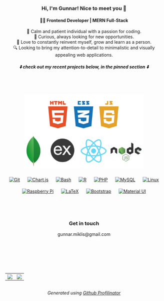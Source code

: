 
<br/> 

### <div align="center">Hi, I'm Gunnar! Nice to meet you 👋</div>
#### <div align="center">🧑‍💻 Frontend Developer | MERN Full-Stack</div>

<div align="center">🙂 Calm and patient individual with a passion for coding.</div>
<div align="center">🚀 Curious, always looking for new opportunities.</div>
<div align="center">🌱 Love to constantly reinvent myself, grow and learn as a person.</div>
<div align="center">🔍 Looking to bring my attention-to-detail to minimalistic and visually appealing web applications.</div>  
<div align="center"><h5>⬇️ check out my recent projects below, in the pinned section ⬇️</h5></div>
  
<br/>  
<br/>  
<br/>  

<div align="center">
<img src="./mern.png" align="center" height="" width="380" />
</div>
<br/>


<div align="center">     
<a href="https://github.com/" target="_blank"><img style="margin: 10px" src="https://profilinator.rishav.dev/skills-assets/git-scm-icon.svg" alt="Git" height="50" /></a>
<a href="https://www.chartjs.org/" target="_blank"><img style="margin: 10px" src="https://profilinator.rishav.dev/skills-assets/logo-title.svg" alt="Chart.js" height="55" /></a>  
<a href="https://www.gnu.org/software/bash/" target="_blank"><img style="margin: 10px" src="https://profilinator.rishav.dev/skills-assets/gnu_bash-icon.svg" alt="Bash" height="45" /></a>
<a href="https://www.r-project.org/" target="_blank"><img style="margin: 10px" src="https://profilinator.rishav.dev/skills-assets/r.svg" alt="R" height="35" /></a>  
<a href="https://www.php.net/" target="_blank"><img style="margin: 10px" src="https://profilinator.rishav.dev/skills-assets/php-original.svg" alt="PHP" height="50" /></a>  
<a href="https://www.mysql.com/" target="_blank"><img style="margin: 10px" src="https://profilinator.rishav.dev/skills-assets/mysql-original-wordmark.svg" alt="MySQL" height="50" /></a> 
<a href="https://www.linux.org/" target="_blank"><img style="margin: 10px" src="https://profilinator.rishav.dev/skills-assets/linux-original.svg" alt="Linux" height="40" /></a>  
<a href="https://www.raspberrypi.org/" target="_blank"><img style="margin: 10px" src="https://profilinator.rishav.dev/skills-assets/raspberrypi.png" alt="Raspberry Pi" height="35" /></a>  
<a href="https://www.latex-project.org/" target="_blank"><img style="margin: 10px" src="https://profilinator.rishav.dev/skills-assets/latex.png" alt="LaTeX" height="35" /></a>    
<a href="https://getbootstrap.com/docs/3.4/javascript/" target="_blank"><img style="margin: 10px" src="https://profilinator.rishav.dev/skills-assets/bootstrap-plain.svg" alt="Bootstrap" height="35" /></a> 
<a href="https://mui.com/" target="_blank"><img style="margin: 10px" src="https://profilinator.rishav.dev/skills-assets/mui.png" alt="Material UI" height="40" /></a> 
</div>  

<br/>  
<br/>  
<br/>  

### <div align="center">Get in touch</div> 
<div align="center">
gunnar.miklis@gmail.com
</div>  
  
<br/>  
<br/>  
<br/>  
<br/>
<br/>
<br/> 

<div align="center">
<table><tr><td valign="top" width="50%">
<div align="right"><img src="https://github-readme-stats.vercel.app/api?username=gunnar-miklis&show_icons=true&count_private=true&hide_border=true" align="right" /></div>
</td><td valign="top" width="50%">
<img src="https://github-readme-stats.vercel.app/api/top-langs/?username=gunnar-miklis&hide_border=true&layout=compact" align="left" />
</td></tr></table>
</div>

<br/> 

<div align="center"><i>Generated using <a href="https://profilinator.rishav.dev/" target="_blank">Github Profilinator</a><i></div>
